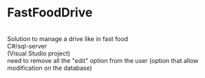 # FastFoodDrive
<br>
Solution to manage a drive like in fast food
<br>
C#/sql-server
<br>
(Visual Studio project)
<br>
need to remove all the "edit" option from the user (option that allow modification on the database)
